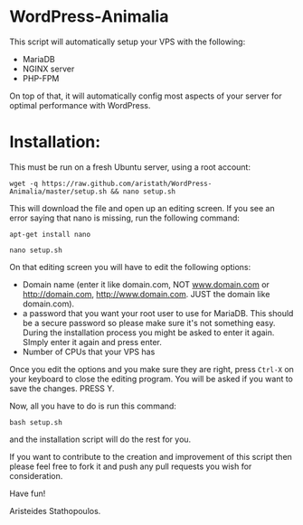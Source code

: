 WordPress-Animalia
==================

This script will automatically setup your VPS with the following:
* MariaDB
* NGINX server
* PHP-FPM

On top of that, it will automatically config most aspects of your server for optimal performance with WordPress.

Installation:
=============

This must be run on a fresh Ubuntu server, using a root account:

`wget -q https://raw.github.com/aristath/WordPress-Animalia/master/setup.sh && nano setup.sh`

This will download the file and open up an editing screen.
If you see an error saying that nano is missing, run the following command:

`apt-get install nano`

`nano setup.sh`

On that editing screen you will have to edit the following options:
* Domain name (enter it like domain.com, NOT www.domain.com or http://domain.com, http://www.domain.com. JUST the domain like domain.com).
* a password that you want your root user to use for MariaDB. This should be a secure password so please make sure it's not something easy. During the installation process you might be asked to enter it again. SImply enter it again and press enter.
* Number of CPUs that your VPS has

Once you edit the options and you make sure they are right, press `Ctrl-X` on your keyboard to close the editing program.
You will be asked if you want to save the changes. PRESS Y.

Now, all you have to do is run this command:

`bash setup.sh`

and the installation script will do the rest for you.

If you want to contribute to the creation and improvement of this script then please feel free to fork it and push any pull requests you wish for consideration.

Have fun!

Aristeides Stathopoulos.
